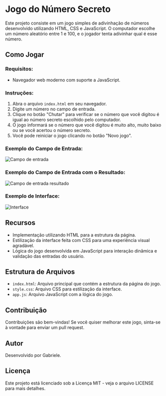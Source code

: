 
# Jogo do Número Secreto

Este projeto consiste em um jogo simples de adivinhação de números desenvolvido utilizando HTML, CSS e JavaScript. O computador escolhe um número aleatório entre 1 e 100, e o jogador tenta adivinhar qual é esse número.

## Como Jogar

### Requisitos:
- Navegador web moderno com suporte a JavaScript.

### Instruções:
1. Abra o arquivo `index.html` em seu navegador.
2. Digite um número no campo de entrada.
3. Clique no botão "Chutar" para verificar se o número que você digitou é igual ao número secreto escolhido pelo computador.
4. O jogo informará se o número que você digitou é muito alto, muito baixo ou se você acertou o número secreto.
5. Você pode reiniciar o jogo clicando no botão "Novo jogo".

### Exemplo do Campo de Entrada:
![Campo de entrada](img/screenshot-input.png)

### Exemplo do Campo de Entrada com o Resultado:
![Campo de entrada resultado](img/screenshot-result.png)

### Exemplo de Interface:
![Interface](img/screenshot-interface.png)

## Recursos

- Implementação utilizando HTML para a estrutura da página.
- Estilização da interface feita com CSS para uma experiência visual agradável.
- Lógica do jogo desenvolvida em JavaScript para interação dinâmica e validação das entradas do usuário.

## Estrutura de Arquivos

- `index.html`: Arquivo principal que contém a estrutura da página do jogo.
- `style.css`: Arquivo CSS para estilização da interface.
- `app.js`: Arquivo JavaScript com a lógica do jogo.

## Contribuição

Contribuições são bem-vindas! Se você quiser melhorar este jogo, sinta-se à vontade para enviar um pull request.

## Autor

Desenvolvido por Gabriele.

## Licença

Este projeto está licenciado sob a Licença MIT - veja o arquivo LICENSE para mais detalhes.
